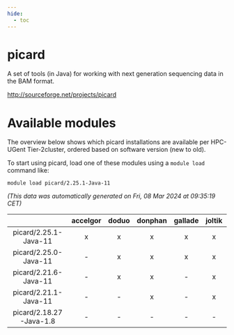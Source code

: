 ```yaml
---
hide:
  - toc
---
```


picard
======


A set of tools (in Java) for working with next generation sequencing data in the BAM format.

http://sourceforge.net/projects/picard
# Available modules


The overview below shows which picard installations are available per HPC-UGent Tier-2cluster, ordered based on software version (new to old).

To start using picard, load one of these modules using a `module load` command like:

```shell
module load picard/2.25.1-Java-11
```

*(This data was automatically generated on Fri, 08 Mar 2024 at 09:35:19 CET)*  

| |accelgor|doduo|donphan|gallade|joltik|skitty|
| :---: | :---: | :---: | :---: | :---: | :---: | :---: |
|picard/2.25.1-Java-11|x|x|x|x|x|x|
|picard/2.25.0-Java-11|-|x|x|x|x|x|
|picard/2.21.6-Java-11|-|x|x|-|x|x|
|picard/2.21.1-Java-11|-|-|x|-|x|x|
|picard/2.18.27-Java-1.8|-|-|-|-|-|x|
